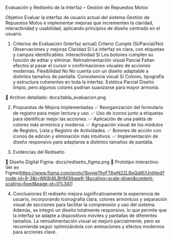 Evaluación y Rediseño de la Interfaz – Gestión de Repuestos Motos

Objetivo
Evaluar la interfaz de usuario actual del sistema Gestión de Repuestos Motos e implementar mejoras que incrementen la claridad, interactividad y usabilidad, aplicando principios de diseño centrado en el usuario.

1. Criterios de Evaluación (Interfaz actual)
Criterio	Cumple (Sí/Parcial/No)	Observaciones y mejoras
Claridad	Sí	La interfaz es clara, con etiquetas y campos identificables.
Interactividad	Sí	Los botones cumplen su función de editar y eliminar.
Retroalimentación visual	Parcial	Faltan efectos al pasar el cursor o confirmaciones visuales de acciones modernas.
Flexibilidad	No	No cuenta con un diseño adaptable a distintos tamaños de pantalla.
Consistencia visual	Sí	Colores, tipografía y estructura coherentes en toda la interfaz.
Estética	Parcial	Diseño limpio, pero algunos colores podrían suavizarse para mayor armonía.

📄 Archivo detallado: docs/tabla_evaluacion.png

2. Propuestas de Mejora Implementadas
✅ Reorganización del formulario de registro para mejor lectura y uso.
✅ Uso de iconos junto a etiquetas para identificar mejor las acciones.
✅ Aplicación de una paleta de colores más armónica y moderna.
✅ Agrupación visual de los módulos de Registro, Lista y Registro de Actividades.
✅ Botones de acción con iconos de edición y eliminación más intuitivos.
✅ Implementación de diseño responsivo para adaptarse a distintos tamaños de pantalla.

3. Evidencias del Rediseño

📄 Diseño Digital Figma: docs/rediseño_figma.png
🔗 Prototipo interactivo: Ver en Figma(https://www.figma.com/proto/1boyje7hyFT6wN22L8pQaW/Untitled?node-id=9-3&t=WK8i4lLBHM3lbawK-1&scaling=scale-down&content-scaling=fixed&page-id=0%3A1)

4. Conclusiones
El rediseño mejora significativamente la experiencia de usuario, incorporando iconografía clara, colores armónicos y separación visual de secciones para facilitar la comprensión y uso del sistema.
Además, se integró un diseño totalmente responsivo, lo que permite que la interfaz se adapte a dispositivos móviles y pantallas de diferentes tamaños.
La retroalimentación visual se mejoró parcialmente, pero se recomienda seguir optimizándola con animaciones y efectos modernos para acciones clave.
